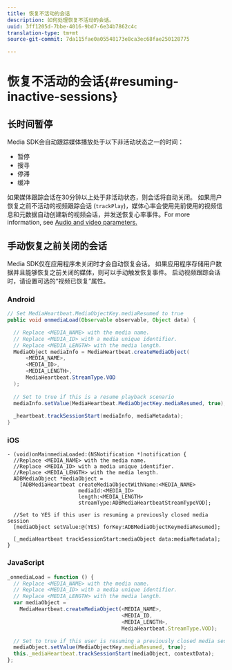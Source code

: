 ```yaml
---
title: 恢复不活动的会话
description: 如何处理恢复不活动的会话。
uuid: 3ff1205d-7bbe-4016-9bd7-6e34b7862c4c
translation-type: tm+mt
source-git-commit: 7da115fae0a05548173e8ca3ec68fae250128775

---
```



# 恢复不活动的会话{#resuming-inactive-sessions}

## 长时间暂停

Media SDK会自动跟踪媒体播放处于以下非活动状态之一的时间：

* 暂停
* 搜寻
* 停滞
* 缓冲

如果媒体跟踪会话在30分钟以上处于非活动状态，则会话将自动关闭。 如果用户恢复之前不活动的视频跟踪会话 (`trackPlay`)，媒体心率会使用先前使用的视频信息和元数据自动创建新的视频会话，并发送恢复心率事件。For more information, see [Audio and video parameters.](/help/metrics-and-metadata/audio-video-parameters.md)

## 手动恢复之前关闭的会话

Media SDK仅在应用程序未关闭时才会自动恢复会话。 如果应用程序存储用户数据并且能够恢复之前关闭的媒体，则可以手动触发恢复事件。 启动视频跟踪会话时，请设置可选的“视频已恢复”属性。

### Android

```java
// Set MediaHeartbeat.MediaObjectKey.mediaResumed to true 
public void onmediaLoad(Observable observable, Object data) { 

  // Replace <MEDIA_NAME> with the media name. 
  // Replace <MEDIA_ID> with a media unique identifier. 
  // Replace <MEDIA_LENGTH> with the media length.  
  MediaObject mediaInfo = MediaHeartbeat.createMediaObject(  
      <MEDIA_NAME>,  
      <MEDIA_ID>,  
      <MEDIA_LENGTH>,  
      MediaHeartbeat.StreamType.VOD 
  ); 
   
  // Set to true if this is a resume playback scenario 
  mediaInfo.setValue(MediaHeartbeat.MediaObjectKey.mediaResumed, true);
   
  _heartbeat.trackSessionStart(mediaInfo, mediaMetadata); 
}
```

### iOS

```
- (void)onMainmediaLoaded:(NSNotification *)notification { 
  //Replace <MEDIA_NAME> with the media name. 
  //Replace <MEDIA_ID> with a media unique identifier. 
  //Replace <MEDIA_LENGTH> with the media length.     
  ADBMediaObject *mediaObject =  
    [ADBMediaHeartbeat createMediaObjectWithName:<MEDIA_NAME> 
                       mediaId:<MEDIA_ID> 
                       length:<MEDIA_LENGTH> 
                       streamType:ADBMediaHeartbeatStreamTypeVOD]; 

  //Set to YES if this user is resuming a previously closed media session 
  [mediaObject setValue:@(YES) forKey:ADBMediaObjectKeymediaResumed];

  [_mediaHeartbeat trackSessionStart:mediaObject data:mediaMetadata]; 
} 
```

### JavaScript

```js
_onmediaLoad = function () { 
  // Replace <MEDIA_NAME> with the media name. 
  // Replace <MEDIA_ID> with a media unique identifier. 
  // Replace <MEDIA_LENGTH> with the media length.  
  var mediaObject =  
    MediaHeartbeat.createMediaObject(<MEDIA_NAME>,  
                                     <MEDIA_ID,  
                                     <MEDIA_LENGTH>,  
                                     MediaHeartbeat.StreamType.VOD);

  // Set to true if this user is resuming a previously closed media session 
  mediaObject.setValue(MediaObjectKey.mediaResumed, true); 
  this._mediaHeartbeat.trackSessionStart(mediaObject, contextData); 
};
```

